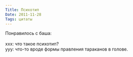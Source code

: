 ```yaml
---
Title: Психотип
Date: 2011-11-28
Tags: цитаты
---
```


<div class="text">Понравилось с баша:<br /><br />
xxx: что такое психотип?<br />
yyy: что-то вроде формы правления тараканов в голове.</div>